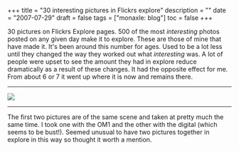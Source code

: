 +++
title = "30 interesting pictures in Flickrs explore"
description = ""
date = "2007-07-29"
draft = false
tags = ["monaxle: blog"]
toc = false
+++

30 pictures on Flickrs Explore pages. 500 of the most *interesting* photos posted on any given day make it to explore. These are those of mine that have made it. It's been around this number for ages. Used to be a lot less until they changed the way they worked out what *interesting* was. A lot of people were upset to see the amount they had in explore reduce dramatically as a result of these changes. It had the opposite effect for me. From about 6 or 7 it went up where it is now and remains there.
***
<img style="display:block;margin:auto" src="https://i.ibb.co/jvkYykFX/scoutresized-1-800x516.jpg">

***
The first two pictures are of the same scene and taken at pretty much the same time. I took one with the OM1 and the other with the digital (which seems to be bust!). Seemed unusual to have two pictures together in explore in this way so thought it worth a mention.